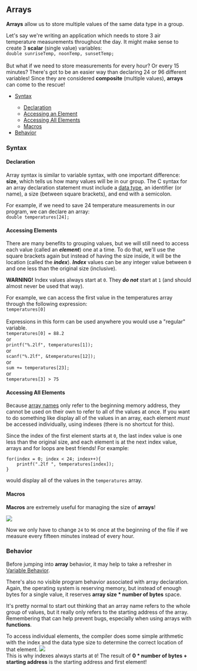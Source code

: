 <h2>Arrays</h2>
<p><strong>Arrays</strong> allow us to store multiple values of the same data type in a group.</p>
<p>Let's say we're writing an application which needs to store 3 air temperature measurements throughout the day. It might make sense to create 3 <strong>scalar</strong> (single value) variables:<br>
  <code>double sunriseTemp, noonTemp, sunsetTemp;</code><br>
  <br>But what if we need to store measurements for every hour? Or every 15 minutes? There's got to be an easier way than declaring 24 or 96 different variables! Since they are considered <strong>composite</strong> (multiple values), <strong>arrays</strong> can come to the rescue!
</p>
<ul>
    <li><a href="#syntax">Syntax</a></li>
    <ul><li><a href="#declaration">Declaration</a></li>
        <li><a href="#element_access">Accessing an Element</a></li>
        <li><a href="#all_elements">Accessing All Elements</a></li>
        <li><a href="#macros">Macros</a></li></ul>
    <li><a href="#behavior">Behavior</a></li>
</ul>
<h3><a name="syntax">Syntax</a></h3>
<h4><a name="declaration">Declaration</a></h4>
<p>
  Array syntax is similar to variable syntax, with one important difference: <strong>size</strong>, which tells us how many values will be in our group. 
  The C <span title="coding rules for a programming language">syntax</span> for an array declaration statement must include a <a href="https://github.com/erinkeith/erinkeith.github.io/blob/main/135/topics/variables.md)">data type</a>, an identifier (or name), a size (between square brackets), and end with a semicolon.
</p>
<p>For example, if we need to save 24 temperature measurements in our program, we can declare an array:<br>
  <code>double temperatures[24];</code>
</p>
<h4><a name="element_access">Accessing Elements</a></h4>
<p>
  There are many benefits to grouping values, but we will still need to access each value (called an <strong><em>element</em></strong>) one at a time. To do that, we'll use the square brackets again but instead of having the size inside, it will be the location (called the <strong><em>index</em></strong>). <strong><em>Index</em></strong> values can be any integer value between <code>0</code> and one less than the original size (inclusive).
</p>
<p>
  <strong>WARNING!</strong> Index values always start at <code>0</code>. They <strong><em>do not</em></strong> start at <code>1</code> (and should almost never be used that way).
</p>
<p>
  For example, we can access the first value in the temperatures array through the following expression:<br>
  <code>temperatures[0]</code><br>
  <br>Expressions in this form can be used anywhere you would use a "regular" variable.<br>
  <code>temperatures[0] = 88.2</code><br>
  or<br>
  <code>printf("%.2lf", temperatures[1]);</code><br>
  or<br>
  <code>scanf("%.2lf", &temperatures[12]);</code><br>
  or<br>
  <code>sum += temperatures[23];</code><br>
  or<br>
  <code>temperatures[3] > 75</code><br>
</p>
<h4><a name="all_elements">Accessing All Elements</a></h4>
<p>
  Because <a href="#behavior">array names</a> only refer to the beginning memory address, they cannot be used on their own to refer to all of the values at once. If you want to do something like display all of the values in an array, each element <em>must</em> be accessed individually, using indexes (there is no shortcut for this).
</p>
<p>
  Since the index of the first element starts at <code>0</code>, the last index value is one less than the original size, and each element is at the next index value, arrays and for loops are best friends! For example:
<pre><code>for(index = 0; index < 24; index++){
    printf(".2lf ", temperatures[index]);
}</code></pre>
  would display all of the values in the <code>temperatures</code> array.
</p>
<h4><a name="macros">Macros</a></h4>
<p><strong>Macros</strong> are extremely useful for managing the size of <strong>arrays</strong>!</p>
  <img src="https://github.com/user-attachments/assets/3e9ef33f-3609-406d-81bc-44c3ea0237ec"><br>
<p>Now we only have to change <code>24</code> to <code>96</code> once at the beginning of the file if we measure every fifteen minutes instead of every hour.
</p>
<h3><a name="behavior">Behavior</a></h3>
<p>Before jumping into <strong>array</strong> behavior, it may help to take a refresher in <a href="https://github.com/erinkeith/erinkeith.github.io/blob/main/135/topics/variables.md#behavior">Variable Behavior</a>.</p>
<p>
  There's also no visible program behavior associated with array declaration. Again, the operating system is reserving memory, but instead of enough bytes for a single value, it reserves <strong>array size * number of bytes</strong> space. 
</p>
<p>
  It's pretty normal to start out thinking that an array name refers to the whole group of values, but it really only refers to the starting address of the array. Remembering that can help prevent bugs, especially when using arrays with <strong>functions</strong>.</p>
<p>
  To access individual elements, the compiler does some simple arithmetic with the index and the data type size to determine the correct location of that element. <img src="https://github.com/user-attachments/assets/5eaa63a8-8f91-400f-a4e9-a5e5612ee737"><br>
  This is why indexes always starts at <code>0</code>! The result of <strong>0 * number of bytes + starting address</strong> is the starting address and first element!
</p>
